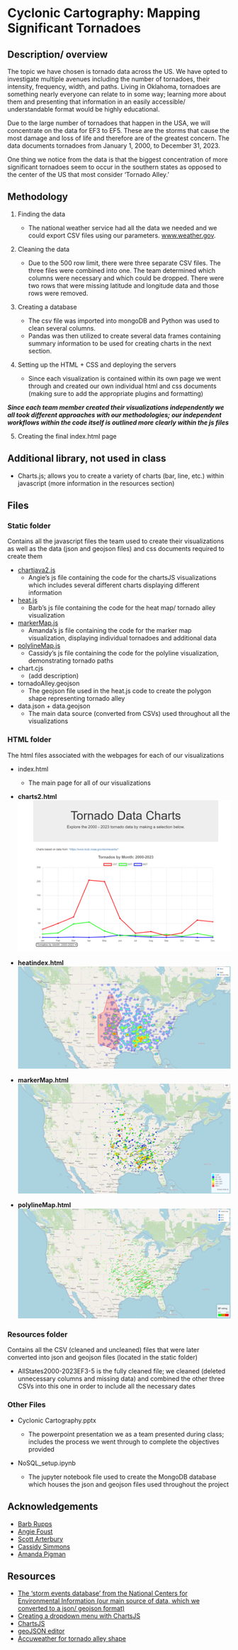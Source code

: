 # Cyclonic Cartography: Mapping Significant Tornadoes

## Description/ overview
The topic we have chosen is tornado data across the US. We have opted to investigate multiple avenues including the number of tornadoes, their intensity, frequency, width, and paths. Living in Oklahoma, tornadoes are something nearly everyone can relate to in some way; learning more about them and presenting that information in an easily accessible/ understandable format would be highly educational.

Due to the large number of tornadoes that happen in the USA, we will concentrate on the data for EF3 to EF5. These are the storms that cause the most damage and loss of life and therefore are of the greatest concern. The data documents tornadoes from January 1, 2000, to December 31, 2023.

One thing we notice from the data is that the biggest concentration of more significant tornadoes seem to occur in the southern states as opposed to the center of the US that most consider ‘Tornado Alley.’

## Methodology
1. Finding the data
	- The national weather service had all the data we needed and we could export CSV files using our parameters. www.weather.gov.

2. Cleaning the data
	- Due to the 500 row limit, there were three separate CSV files. The three files were combined into one. The team determined which columns were necessary and which could be dropped. There were two rows that were missing latitude and longitude data and those rows were removed. 

3. Creating a database
	- The csv file was imported into mongoDB and Python was used to clean several columns.
	- Pandas was then utilized to create several data frames containing summary information to be used for creating charts in the next section.

4. Setting up the HTML + CSS and deploying the servers
	- Since each visualization is contained within its own page we went through and created our own individual html and css documents (making sure to add the appropriate plugins and formatting)

***Since each team member created their visualizations independently we all took different approaches with our methodologies; our independent workflows within the code itself is outlined more clearly within the js files***

5. Creating the final index.html page 

## Additional library, not used in class
- Charts.js; allows you to create a variety of charts (bar, line, etc.) within javascript (more information in the resources section)


## Files
### Static folder

Contains all the javascript files the team used to create their visualizations as well as the data (json and geojson files) and css documents required to create them
- <a href="https://github.com/brupps/project_3/blob/main/static/chartjava2.js">chartjava2.js</a>
	- Angie’s js file containing the code for the chartsJS visualizations which includes several different charts displaying different information
- <a href="https://github.com/brupps/project_3/blob/main/static/heat.js">heat.js </a>
	- Barb’s js file containing the code for the heat map/ tornado alley visualization
- <a href="https://github.com/brupps/project_3/blob/main/static/markerMap.js">markerMap.js </a>
	- Amanda’s js file containing the code for the marker map visualization, displaying individual tornadoes and additional data
- <a href="https://github.com/brupps/project_3/blob/main/static/polylineMap.js">polylineMap.js </a>
	- Cassidy’s js file containing the code for the polyline visualization, demonstrating tornado paths
- chart.cjs
	- (add description)
- tornadoAlley.geojson
	- The geojson file used in the heat.js code to create the polygon shape representing tornado alley
- data.json + data.geojson
	- The main data source (converted from CSVs) used throughout all the visualizations 

### HTML folder

The html files associated with the webpages for each of our visualizations

- index.html
	- The main page for all of our visualizations

- **charts2.html**
![a screenshot of the chartsJS visualization](https://github.com/brupps/project_3/blob/main/images/charts2image.PNG)

- **heatindex.html**
![a screenshot of the heat map/ tornado alley visualization](https://github.com/brupps/project_3/blob/main/images/heatIndexImage.PNG)

- **markerMap.html**
![a screenshot of the marker map visualization](https://github.com/brupps/project_3/blob/main/images/markerMapImage.PNG)

- **polylineMap.html**
![a screenshot of the polyline map visualization](https://github.com/brupps/project_3/blob/main/images/polylineMapImage.PNG)

### Resources folder

Contains all the CSV (cleaned and uncleaned) files that were later converted into json and geojson files (located in the static folder)

- AllStates2000-2023EF3-5 is the fully cleaned file; we cleaned (deleted unnecessary columns and missing data) and combined the other three CSVs into this one in order to include all the necessary dates

### Other Files
- Cyclonic Cartography.pptx
	- The powerpoint presentation we as a team presented during class; includes the process we went through to complete the objectives provided

- NoSQL_setup.ipynb
	- The jupyter notebook file used to create the MongoDB database which houses the json and geojson files used throughout the project


## Acknowledgements
- <a href="https://github.com/brupps">Barb Rupps</a>
- <a href="https://github.com/angiecfoust">Angie Foust </a>
- <a href="https://github.com/scottarterbury">Scott Arterbury</a>
- <a href="https://github.com/cassidysimmons">Cassidy Simmons </a>
- <a href="https://github.com/ASPigman">Amanda Pigman </a>


## Resources
- <a href="https://www.ncdc.noaa.gov/stormevents/listevents.jsp?eventType=%28C%29+Tornado&beginDate_mm=01&beginDate_dd=01&beginDate_yyyy=2000&endDate_mm=12&endDate_dd=31&endDate_yyyy=2010&hailfilter=0.00&tornfilter=3&windfilter=000&sort=DT&submitbutton=Search&statefips=-999%2CALL">The ‘storm events database’ from the National Centers for Environmental Information (our main source of data, which we converted to a json/ geojson format)</a>
- <a href="https://www.youtube.com/watch?v=mH6MfzUJRms">Creating a dropdown menu with ChartsJS</a>
- <a href="https://www.chartjs.org/docs/latest/samples/information.html">ChartsJS </a>
- <a href="https://geojson.io/#map=2/0/20">geoJSON editor </a>
- <a href="https://www.accuweather.com/en/severe-weather/is-tornado-alley-shifting-east/1162839">Accuweather for tornado alley shape </a>

